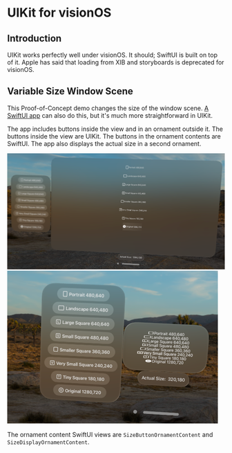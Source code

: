 # UIKit for visionOS

## Introduction

UIKit works perfectly well under visionOS. It should; SwiftUI is built on top of it. Apple has said that loading from XIB and storyboards is deprecated for visionOS. 

## Variable Size Window Scene

This Proof-of-Concept demo changes the size of the window scene. [A SwiftUI app](https://github.com/bwake2012/VariableSizeWindowScene) can also do this, but it's much more straightforward in UIKit.

The app includes buttons inside the view and in an ornament outside it. The buttons inside the view are UIKit. The buttons in the ornament contents are SwiftUI. The app also displays the actual size in a second ornament.

![Variable size window scene, in UIKit, with button and display ornaments](https://github.com/bwake2012/VariableSizeWindowSceneUIKit/blob/main/VariableSizeWindowSceneUIKitOriginal.png?raw=true)
![Variable size window scene, in UIKit, resized.](https://github.com/bwake2012/VariableSizeWindowSceneUIKit/blob/main/VariableSizeWindowSceneUIKitTiny.png?raw=true)

The ornament content SwiftUI views are `SizeButtonOrnamentContent` and `SizeDisplayOrnamentContent`. 

